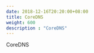 ```yaml
---
date: 2018-12-16T20:20:00+08:00
title: CoreDNS
weight: 600
description : "CoreDNS"
---
```


CoreDNS

